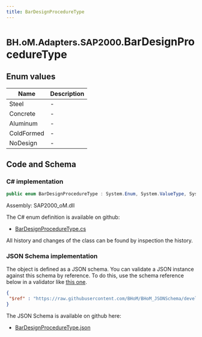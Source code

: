 ```yaml
---
title: BarDesignProcedureType
---
```


# <small>BH.oM.Adapters.SAP2000.</small>**BarDesignProcedureType**



## Enum values

| Name            | Description                                                    |
|-----------------|----------------------------------------------------------------|
| Steel |  -  |
| Concrete |  -  |
| Aluminum |  -  |
| ColdFormed |  -  |
| NoDesign |  -  |


## Code and Schema

### C# implementation

``` C# title="C#"
public enum BarDesignProcedureType : System.Enum, System.ValueType, System.IComparable, System.ISpanFormattable, System.IFormattable, System.IConvertible
```

Assembly: SAP2000_oM.dll

The C# enum definition is available on github:

- [BarDesignProcedureType.cs](https://github.com/BHoM/SAP2000_Toolkit/blob/develop/SAP2000_oM/Enums\BarDesignProcedureType.cs)

All history and changes of the class can be found by inspection the history.
### JSON Schema implementation

The object is defined as a JSON schema. You can validate a JSON instance against this schema by reference. To do this, use the schema reference below in a validator like [this one](https://www.jsonschemavalidator.net/).

``` json title="JSON Schema"
{
 "$ref" : "https://raw.githubusercontent.com/BHoM/BHoM_JSONSchema/develop/SAP2000_oM/BarDesignProcedureType.json"
}
```

The JSON Schema is available on github here:

- [BarDesignProcedureType.json](https://github.com/BHoM/BHoM_JSONSchema/blob/develop/SAP2000_oM/BarDesignProcedureType.json)
